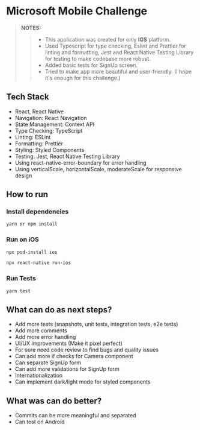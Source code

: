
# Microsoft Mobile Challenge
> **NOTES:** 
>> - This application was created for only **IOS** platform.
>> - Used Typescript for type checking, Eslint and Prettier for linting and formatting, Jest and React Native Testing Library for testing to make codebase more robust.
>> - Added basic tests for SignUp screen.
>> - Tried to make app more beautiful and user-friendly. (I hope it's enough for this challenge.)

## Tech Stack
- React, React Native
- Navigation: React Navigation
- State Management: Context API
- Type Checking: TypeScript
- Linting: ESLint
- Formatting: Prettier
- Styling: Styled Components
- Testing: Jest, React Native Testing Library
- Using react-native-error-boundary for error handling
- Using verticalScale, horizontalScale, moderateScale for responsive design

## How to run
### Install dependencies
```bash
yarn or npm install
```

### Run on iOS
```bash
npx pod-install ios
```
```bash
npx react-native run-ios
```
### Run Tests
```bash
yarn test
```

## What can do as next steps?
- Add more tests (snapshots, unit tests, integration tests, e2e tests)
- Add more comments
- Add more error handling
- UI/UX improvements (Make it pixel perfect)
- For sure need code review to find bugs and quality issues
- Can add more if checks for Camera component
- Can separate SignUp form
- Can add more validations for SignUp form
- Internationalization
- Can implement dark/light mode for styled components

## What was can do better?
- Commits can be more meaningful and separated
- Can test on Android
